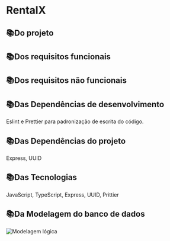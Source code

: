 # RentalX

## :books:Do projeto

## :books:Dos requisitos funcionais

## :books:Dos requisitos não funcionais



## :books:Das Dependências de desenvolvimento

Eslint e Prettier para padronização de escrita do código. 

## :books:Das Dependências do projeto

Express, UUID

## :books:Das Tecnologias

JavaScript, TypeScript, Express, UUID, Prittier 

## :books:Da Modelagem do banco de dados



![Modelagem lógica](C:\Users\forgi\progr\Cursos\RocketSeat\Trilha_nodeJS\projetos\api_2\modelagem_logica_banco.png)



